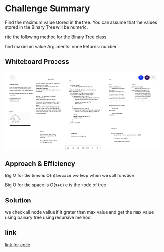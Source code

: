# Challenge Summary
Find the maximum value stored in the tree. You can assume that the values stored in the Binary Tree will be numeric.

rite the following method for the Binary Tree class

find maximum value
Arguments: none
Returns: number
## Whiteboard Process
![](challenge-16.png) 

## Approach & Efficiency
Big O for the time is O(n)
becase we loop when we call function

Big O for the space is O(n+c)
c is the node of tree



## Solution
we check all node vallue if it grater than max value and get the max value using bainary tree
using recursive method

## link
[link for code](https://github.com/Maiada-Ibrahim/data-structures-and-algorithms-401/tree/main/challenges/challenge-15)